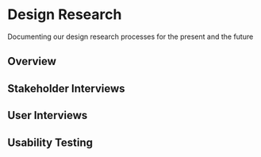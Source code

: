 # Design Research

Documenting our design research processes for the present and the future

## Overview

## Stakeholder Interviews

## User Interviews

## Usability Testing

